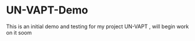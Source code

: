 # UN-VAPT-Demo
This is an initial demo and testing for my project UN-VAPT , will begin work on it soom
